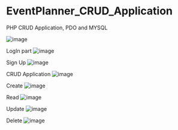 # EventPlanner_CRUD_Application

PHP CRUD Application, PDO and MYSQL

![image](https://user-images.githubusercontent.com/74629111/191484948-a66438d5-e0be-4880-bfda-906d52bc6629.png)

LogIn part
![image](https://user-images.githubusercontent.com/74629111/191485219-a91065fc-9241-4e13-b46a-b8d1e518c756.png)

Sign Up
![image](https://user-images.githubusercontent.com/74629111/191485320-a6268442-522e-4e35-8630-2736d88c0bbf.png)

CRUD Application
![image](https://user-images.githubusercontent.com/74629111/191485719-768e0e04-ff89-47fd-bed5-1b567d45ed77.png)

Create
![image](https://user-images.githubusercontent.com/74629111/191485841-4ab7636d-a0ad-4aae-8641-bbef02576a1d.png)

Read
![image](https://user-images.githubusercontent.com/74629111/191485927-1dfd0525-ae5d-48ed-b22e-00b61bebb21b.png)

Update
![image](https://user-images.githubusercontent.com/74629111/191495439-a2425512-98d3-46ce-88e3-e608c2c4eb62.png)

Delete
![image](https://user-images.githubusercontent.com/74629111/191486348-0481212c-2551-45aa-9139-d0a25c5bf5e4.png)

